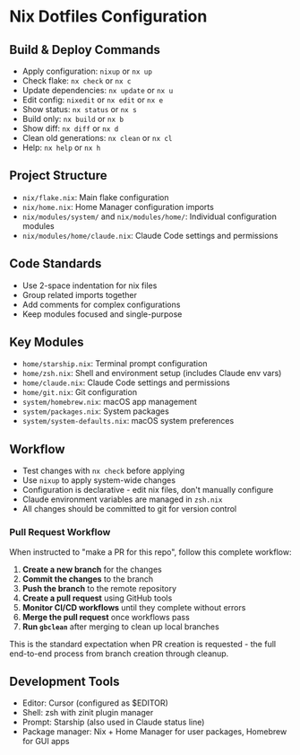 # Nix Dotfiles Configuration

## Build & Deploy Commands

- Apply configuration: `nixup` or `nx up`
- Check flake: `nx check` or `nx c`
- Update dependencies: `nx update` or `nx u`
- Edit config: `nixedit` or `nx edit` or `nx e`
- Show status: `nx status` or `nx s`
- Build only: `nx build` or `nx b`
- Show diff: `nx diff` or `nx d`
- Clean old generations: `nx clean` or `nx cl`
- Help: `nx help` or `nx h`

## Project Structure

- `nix/flake.nix`: Main flake configuration
- `nix/home.nix`: Home Manager configuration imports
- `nix/modules/system/` and `nix/modules/home/`: Individual configuration modules
- `nix/modules/home/claude.nix`: Claude Code settings and permissions

## Code Standards

- Use 2-space indentation for nix files
- Group related imports together
- Add comments for complex configurations
- Keep modules focused and single-purpose

## Key Modules

- `home/starship.nix`: Terminal prompt configuration
- `home/zsh.nix`: Shell and environment setup (includes Claude env vars)
- `home/claude.nix`: Claude Code settings and permissions
- `home/git.nix`: Git configuration
- `system/homebrew.nix`: macOS app management
- `system/packages.nix`: System packages
- `system/system-defaults.nix`: macOS system preferences

## Workflow

- Test changes with `nx check` before applying
- Use `nixup` to apply system-wide changes
- Configuration is declarative - edit nix files, don't manually configure
- Claude environment variables are managed in `zsh.nix`
- All changes should be committed to git for version control

### Pull Request Workflow

When instructed to "make a PR for this repo", follow this complete workflow:

1. **Create a new branch** for the changes
2. **Commit the changes** to the branch
3. **Push the branch** to the remote repository
4. **Create a pull request** using GitHub tools
5. **Monitor CI/CD workflows** until they complete without errors
6. **Merge the pull request** once workflows pass
7. **Run `gbclean`** after merging to clean up local branches

This is the standard expectation when PR creation is requested - the full end-to-end process from branch creation through cleanup.

## Development Tools

- Editor: Cursor (configured as $EDITOR)
- Shell: zsh with zinit plugin manager
- Prompt: Starship (also used in Claude status line)
- Package manager: Nix + Home Manager for user packages, Homebrew for GUI apps
